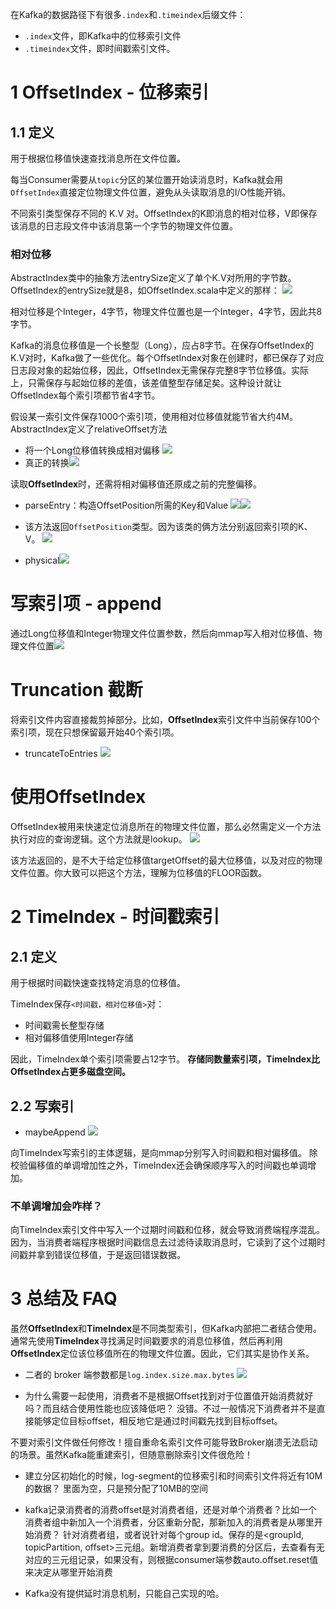 在Kafka的数据路径下有很多`.index`和`.timeindex`后缀文件：
- `.index`文件，即Kafka中的位移索引文件
- `.timeindex`文件，即时间戳索引文件。

#  1 OffsetIndex - 位移索引
## 1.1 定义
用于根据位移值快速查找消息所在文件位置。

每当Consumer需要从`topic`分区的某位置开始读消息时，Kafka就会用`OffsetIndex`直接定位物理文件位置，避免从头读取消息的I/O性能开销。

不同索引类型保存不同的 K.V 对。OffsetIndex的K即消息的相对位移，V即保存该消息的日志段文件中该消息第一个字节的物理文件位置。

### 相对位移
AbstractIndex类中的抽象方法entrySize定义了单个K.V对所用的字节数。
OffsetIndex的entrySize就是8，如OffsetIndex.scala中定义的那样：
![](https://img-blog.csdnimg.cn/20201201192406457.png)

相对位移是个Integer，4字节，物理文件位置也是一个Integer，4字节，因此共8字节。

Kafka的消息位移值是一个长整型（Long），应占8字节。在保存OffsetIndex的K.V对时，Kafka做了一些优化。每个OffsetIndex对象在创建时，都已保存了对应日志段对象的起始位移，因此，OffsetIndex无需保存完整8字节位移值。实际上，只需保存与起始位移的差值，该差值整型存储足矣。这种设计就让OffsetIndex每个索引项都节省4字节。

假设某一索引文件保存1000个索引项，使用相对位移值就能节省大约4M。
AbstractIndex定义了relativeOffset方法
- 将一个Long位移值转换成相对偏移
![](https://img-blog.csdnimg.cn/20201201193800727.png?x-oss-process=image/watermark,type_ZmFuZ3poZW5naGVpdGk,shadow_10,text_aHR0cHM6Ly9ibG9nLmNzZG4ubmV0L3FxXzMzNTg5NTEw,size_1,color_FFFFFF,t_70)
- 真正的转换![](https://img-blog.csdnimg.cn/20201201193834787.png?x-oss-process=image/watermark,type_ZmFuZ3poZW5naGVpdGk,shadow_10,text_aHR0cHM6Ly9ibG9nLmNzZG4ubmV0L3FxXzMzNTg5NTEw,size_1,color_FFFFFF,t_70)

读取**OffsetIndex**时，还需将相对偏移值还原成之前的完整偏移。
- parseEntry：构造OffsetPosition所需的Key和Value
![](https://img-blog.csdnimg.cn/20201201194443600.png?x-oss-process=image/watermark,type_ZmFuZ3poZW5naGVpdGk,shadow_10,text_aHR0cHM6Ly9ibG9nLmNzZG4ubmV0L3FxXzMzNTg5NTEw,size_1,color_FFFFFF,t_70)![](https://img-blog.csdnimg.cn/20201201195152956.png?x-oss-process=image/watermark,type_ZmFuZ3poZW5naGVpdGk,shadow_10,text_aHR0cHM6Ly9ibG9nLmNzZG4ubmV0L3FxXzMzNTg5NTEw,size_1,color_FFFFFF,t_70)

- 该方法返回`OffsetPosition`类型。因为该类的俩方法分别返回索引项的K、V。
![](https://img-blog.csdnimg.cn/2020120119482864.png?x-oss-process=image/watermark,type_ZmFuZ3poZW5naGVpdGk,shadow_10,text_aHR0cHM6Ly9ibG9nLmNzZG4ubmV0L3FxXzMzNTg5NTEw,size_1,color_FFFFFF,t_70)
- physical![](https://img-blog.csdnimg.cn/20201201200410307.png?x-oss-process=image/watermark,type_ZmFuZ3poZW5naGVpdGk,shadow_10,text_aHR0cHM6Ly9ibG9nLmNzZG4ubmV0L3FxXzMzNTg5NTEw,size_1,color_FFFFFF,t_70)



# 写索引项 - append
通过Long位移值和Integer物理文件位置参数，然后向mmap写入相对位移值、物理文件位置![](https://img-blog.csdnimg.cn/20201201201321375.png?x-oss-process=image/watermark,type_ZmFuZ3poZW5naGVpdGk,shadow_10,text_aHR0cHM6Ly9ibG9nLmNzZG4ubmV0L3FxXzMzNTg5NTEw,size_1,color_FFFFFF,t_70)

# Truncation 截断
将索引文件内容直接裁剪掉部分。比如，**OffsetIndex**索引文件中当前保存100个索引项，现在只想保留最开始40个索引项。
- truncateToEntries
![](https://img-blog.csdnimg.cn/20201201202437994.png?x-oss-process=image/watermark,type_ZmFuZ3poZW5naGVpdGk,shadow_10,text_aHR0cHM6Ly9ibG9nLmNzZG4ubmV0L3FxXzMzNTg5NTEw,size_1,color_FFFFFF,t_70)

# 使用OffsetIndex
OffsetIndex被用来快速定位消息所在的物理文件位置，那么必然需定义一个方法执行对应的查询逻辑。这个方法就是lookup。
![](https://img-blog.csdnimg.cn/20201201204338312.png?x-oss-process=image/watermark,type_ZmFuZ3poZW5naGVpdGk,shadow_10,text_aHR0cHM6Ly9ibG9nLmNzZG4ubmV0L3FxXzMzNTg5NTEw,size_1,color_FFFFFF,t_70)

该方法返回的，是不大于给定位移值targetOffset的最大位移值，以及对应的物理文件位置。你大致可以把这个方法，理解为位移值的FLOOR函数。

# 2 TimeIndex - 时间戳索引
## 2.1 定义
用于根据时间戳快速查找特定消息的位移值。

TimeIndex保存`<时间戳，相对位移值>`对：
- 时间戳需长整型存储
- 相对偏移值使用Integer存储

因此，TimeIndex单个索引项需要占12字节。
**存储同数量索引项，TimeIndex比OffsetIndex占更多磁盘空间。**

## 2.2 写索引

- maybeAppend
![](https://img-blog.csdnimg.cn/20201201220136250.png?x-oss-process=image/watermark,type_ZmFuZ3poZW5naGVpdGk,shadow_10,text_aHR0cHM6Ly9ibG9nLmNzZG4ubmV0L3FxXzMzNTg5NTEw,size_1,color_FFFFFF,t_70)

向TimeIndex写索引的主体逻辑，是向mmap分别写入时间戳和相对偏移值。
除校验偏移值的单调增加性之外，TimeIndex还会确保顺序写入的时间戳也单调增加。

### 不单调增加会咋样？
向TimeIndex索引文件中写入一个过期时间戳和位移，就会导致消费端程序混乱。因为，当消费者端程序根据时间戳信息去过滤待读取消息时，它读到了这个过期时间戳并拿到错误位移值，于是返回错误数据。


# 3 总结及 FAQ
虽然**OffsetIndex**和**TimeIndex**是不同类型索引，但Kafka内部把二者结合使用。通常先使用**TimeIndex**寻找满足时间戳要求的消息位移值，然后再利用**OffsetIndex**定位该位移值所在的物理文件位置。因此，它们其实是协作关系。
- 二者的 broker 端参数都是`log.index.size.max.bytes`
![](https://img-blog.csdnimg.cn/20201201221627578.png)



- 为什么需要一起使用，消费者不是根据Offset找到对于位置值开始消费就好吗？而且结合使用性能也应该降低吧？
没错。不过一般情况下消费者并不是直接能够定位目标offset，相反地它是通过时间戳先找到目标offset。

不要对索引文件做任何修改！擅自重命名索引文件可能导致Broker崩溃无法启动的场景。虽然Kafka能重建索引，但随意删除索引文件很危险！

- 建立分区初始化的时候，log-segment的位移索引和时间索引文件将近有10M的数据？
里面为空，只是预分配了10MB的空间

- kafka记录消费者的消费offset是对消费者组，还是对单个消费者？比如一个消费者组中新加入一个消费者，分区重新分配，那新加入的消费者是从哪里开始消费？
针对消费者组，或者说针对每个group id。保存的是<groupId, topicPartition, offset>三元组。新增消费者拿到要消费的分区后，去查看有无对应的三元组记录，如果没有，则根据consumer端参数auto.offset.reset值来决定从哪里开始消费


- Kafka没有提供延时消息机制，只能自己实现的哈。